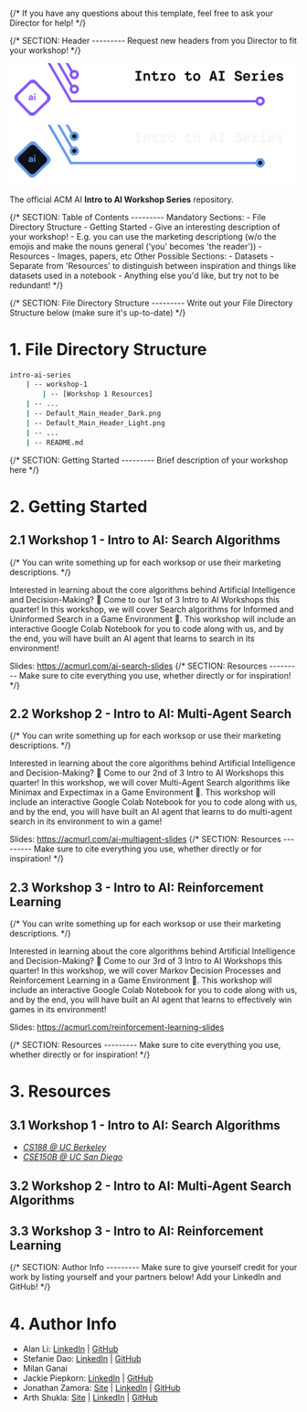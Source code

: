 {/*
    If you have any questions about this template, feel free to ask
    your Director for help!
*/}


{/*
    SECTION: Header
    ---------
    Request new headers from you Director to fit your workshop!
*/}

![Alt Text (Intro to AI Workshop Series)](./Default_Main_Header_Light.png#gh-light-mode-only)
![Alt Text (Intro to AI Workshop Series)](./Default_Main_Header_Dark.png#gh-dark-mode-only)

The official ACM AI **Intro to AI Workshop Series** repository.

{/*
    SECTION: Table of Contents
    ---------
    Mandatory Sections:
        - File Directory Structure
        - Getting Started
            - Give an interesting description of your workshop!
            - E.g. you can use the marketing descriptiong (w/o the emojis
              and make the nouns general ('you' becomes 'the reader'))
        - Resources
            - Images, papers, etc
    Other Possible Sections:
        - Datasets
            - Separate from 'Resources' to distinguish between inspiration and
              things like datasets used in a notebook
        - Anything else you'd like, but try not to be redundant!
*/}

{/*
    SECTION: File Directory Structure
    ---------
    Write out your File Directory Structure below (make sure it's up-to-date)
*/}

# 1. File Directory Structure

```bash
intro-ai-series
    | -- workshop-1
        | -- [Workshop 1 Resources]
    | -- ...
    | -- Default_Main_Header_Dark.png
    | -- Default_Main_Header_Light.png
    | -- ...
    | -- README.md
```

{/*
    SECTION: Getting Started
    ---------
    Brief description of your workshop here
*/}

# 2. Getting Started

## 2.1 Workshop 1 - Intro to AI: Search Algorithms

{/*
    You can write something up for each worksop or use their marketing descriptions.
*/}

Interested in learning about the core algorithms behind Artificial Intelligence and Decision-Making? 🧠 Come to our 1st of 3 Intro to AI Workshops this quarter! In this workshop, we will cover Search algorithms for Informed and Uninformed Search in a Game Environment 👾. This workshop will include an interactive Google Colab Notebook for you to code along with us, and by the end, you will have built an AI agent that learns to search in its environment!

Slides: https://acmurl.com/ai-search-slides
{/*
    SECTION: Resources
    ---------
    Make sure to cite everything you use, whether directly or for inspiration!
*/}

## 2.2 Workshop 2 - Intro to AI: Multi-Agent Search

{/*
    You can write something up for each worksop or use their marketing descriptions.
*/}

Interested in learning about the core algorithms behind Artificial Intelligence and Decision-Making? 🧠 Come to our 2nd of 3 Intro to AI Workshops this quarter! In this workshop, we will cover Multi-Agent Search algorithms like Minimax and Expectimax in a Game Environment 👾. This workshop will include an interactive Google Colab Notebook for you to code along with us, and by the end, you will have built an AI agent that learns to do multi-agent search in its environment to win a game!

Slides: https://acmurl.com/ai-multiagent-slides
{/*
    SECTION: Resources
    ---------
    Make sure to cite everything you use, whether directly or for inspiration!
*/}

## 2.3 Workshop 3 - Intro to AI: Reinforcement Learning

{/*
    You can write something up for each worksop or use their marketing descriptions.
*/}

Interested in learning about the core algorithms behind Artificial Intelligence and Decision-Making? 🧠 Come to our 3rd of 3 Intro to AI Workshops this quarter! In this workshop, we will cover Markov Decision Processes and Reinforcement Learning in a Game Environment 👾. This workshop will include an interactive Google Colab Notebook for you to code along with us, and by the end, you will have built an AI agent that learns to effectively win games in its environment!

Slides: https://acmurl.com/reinforcement-learning-slides

{/*
    SECTION: Resources
    ---------
    Make sure to cite everything you use, whether directly or for inspiration!
*/}

# 3. Resources

## 3.1 Workshop 1 - Intro to AI: Search Algorithms

- [*CS188 @ UC Berkeley*](https://inst.eecs.berkeley.edu/~cs188/fa21/)
- [*CSE150B @ UC San Diego*](https://www.dropbox.com/sh/6d4ltix5z613hja/AADzozy1BTP96x8xFNZad3HQa?dl=0)

## 3.2 Workshop 2 - Intro to AI: Multi-Agent Search Algorithms

## 3.3 Workshop 3 - Intro to AI: Reinforcement Learning


{/*
    SECTION: Author Info
    ---------
    Make sure to give yourself credit for your work by listing yourself and
    your partners below! Add your LinkedIn and GitHub!
*/}

# 4. Author Info

- Alan Li: [LinkedIn](https://www.linkedin.com/in/alan-li-2001/) | [GitHub](https://github.com/yuyeon)
- Stefanie Dao: [LinkedIn](https://www.linkedin.com/in/stefanie-dao/) | [GitHub](https://github.com/StefanieDao)
- Milan Ganai
- Jackie Piepkorn: [LinkedIn](https://www.linkedin.com/in/jackie-piepkorn/) | [GitHub](https://github.com/jackiepiepkorn)
- Jonathan Zamora: [Site](https://jonzamora.dev/) | [LinkedIn](https://www.linkedin.com/in/jonzamora18/) | [GitHub](https://github.com/jonzamora)
- Arth Shukla: [Site](https://arth.website/) | [LinkedIn](https://www.linkedin.com/in/arth-shukla/) | [GitHub](https://github.com/arth-shukla)
